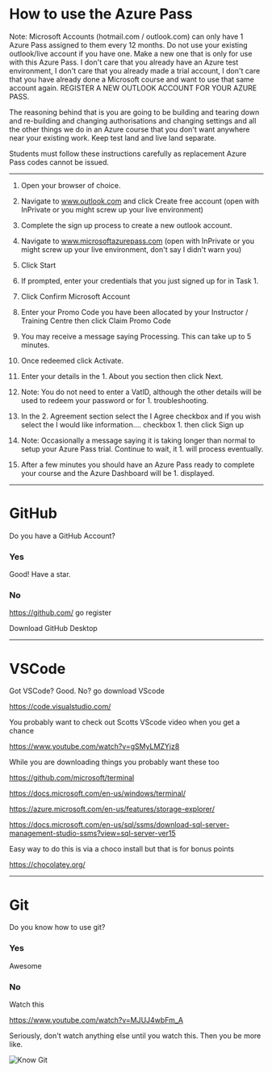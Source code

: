 # How to use the Azure Pass

Note: Microsoft Accounts (hotmail.com / outlook.com) can only have 1 Azure Pass assigned to them every 12 months. Do not use your existing outlook/live account if you have one. Make a new one that is only for use with this Azure Pass. I don't care that you already have an Azure test environment, I don't care that you already made a trial account, I don't care that you have already done a Microsoft course and want to use that same account again. REGISTER A NEW OUTLOOK ACCOUNT FOR YOUR AZURE PASS. 

The reasoning behind that is you are going to be building and tearing down and re-building and changing authorisations and changing settings and all the other things we do in an Azure course that you don't want anywhere near your existing work. Keep test land and live land separate.

Students must follow these instructions carefully as replacement Azure Pass codes cannot be issued. 

---

1. Open your browser of choice.

1. Navigate to www.outlook.com and click Create free account (open with InPrivate or you might screw up your live environment)

1. Complete the sign up process to create a new outlook account.

1. Navigate to www.microsoftazurepass.com (open with InPrivate or you might screw up your live environment, don't say I didn't warn you)
 
1. Click Start
 
1. If prompted, enter your credentials that you just signed up for in Task 1.
 
1. Click Confirm Microsoft Account
 
1. Enter your Promo Code you have been allocated by your Instructor / Training Centre then click Claim Promo Code
 
1. You may receive a message saying Processing. This can take up to 5 minutes.
 
1. Once redeemed click Activate.
 
1. Enter your details in the 1. About you section then click Next.
 
1. Note: You do not need to enter a VatID, although the other details will be used to redeem your password or for 1. troubleshooting.
 
1. In the 2. Agreement section select the I Agree checkbox and if you wish select the I would like information…. checkbox 1. then click Sign up
 
1. Note: Occasionally a message saying it is taking longer than normal to setup your Azure Pass trial. Continue to wait, it 1. will process eventually.
 
1. After a few minutes you should have an Azure Pass ready to complete your course and the Azure Dashboard will be 1. displayed.

---


# GitHub

Do you have a GitHub Account? 

### Yes

Good! Have a star. 

### No

https://github.com/  go register

Download GitHub Desktop


---

# VSCode

Got VSCode? Good. No? go download VScode

https://code.visualstudio.com/

You probably want to check out Scotts VScode video when you get a chance

https://www.youtube.com/watch?v=gSMyLMZYjz8

While you are downloading things you probably want these too

https://github.com/microsoft/terminal

https://docs.microsoft.com/en-us/windows/terminal/

https://azure.microsoft.com/en-us/features/storage-explorer/

https://docs.microsoft.com/en-us/sql/ssms/download-sql-server-management-studio-ssms?view=sql-server-ver15

Easy way to do this is via a choco install but that is for bonus points

https://chocolatey.org/

---

# Git

Do you know how to use git? 

### Yes

Awesome

### No

Watch this

https://www.youtube.com/watch?v=MJUJ4wbFm_A

Seriously, don't watch anything else until you watch this. Then you be more like. 

![Know Git](https://raw.githubusercontent.com/kramit/MSU20201/f673664b571839add1f6f235f9037e7aa0cb3a96/Images/i-know-git-basics.jpg?token=ABH7DPFN2EQHSSMXH2G7473BCECJK)






